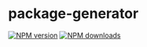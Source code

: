 # package-generator

[![NPM version](https://img.shields.io/npm/v/@aws-sdk/package-generator.svg)](https://www.npmjs.com/package/@aws-sdk/package-generator)
[![NPM downloads](https://img.shields.io/npm/dm/@aws-sdk/package-generator.svg)](https://www.npmjs.com/package/@aws-sdk/package-generator)
